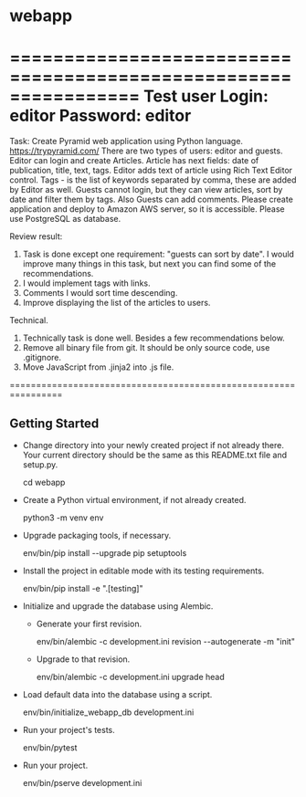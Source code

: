 # webapp
================================================================
Test user
Login:      editor
Password:   editor
================================================================

Task:
Create Pyramid web application using Python language.
https://trypyramid.com/
There are two types of users: editor and guests.
Editor can login and create Articles. 
Article has next fields: date of publication, title, text, tags. Editor adds text of article using Rich Text Editor control. 
Tags - is the list of keywords separated by comma, these are added by Editor as well.
Guests cannot login, but they can view articles, sort by date and filter them by tags. 
Also Guests can add comments.
Please create application and deploy to Amazon AWS server, so it is accessible. 
Please use PostgreSQL as database.

Review result:
1. Task is done except one requirement: "guests can sort by date". I would improve many things in this task, but next you can find some of the recommendations.
2. I would implement tags with links.
3. Comments I would sort time descending.
4. Improve displaying the list of the articles to users.

Technical.
1. Technically task is done well. Besides a few recommendations below.
2. Remove all binary file from git. It should be only source code, use .gitignore.
3. Move JavaScript from .jinja2 into .js file.

================================================================

Getting Started
---------------
- Change directory into your newly created project if not already there. Your
  current directory should be the same as this README.txt file and setup.py.

    cd webapp

- Create a Python virtual environment, if not already created.

    python3 -m venv env

- Upgrade packaging tools, if necessary.

    env/bin/pip install --upgrade pip setuptools

- Install the project in editable mode with its testing requirements.

    env/bin/pip install -e ".[testing]"

- Initialize and upgrade the database using Alembic.

    - Generate your first revision.

        env/bin/alembic -c development.ini revision --autogenerate -m "init"

    - Upgrade to that revision.

        env/bin/alembic -c development.ini upgrade head

- Load default data into the database using a script.

    env/bin/initialize_webapp_db development.ini

- Run your project's tests.

    env/bin/pytest

- Run your project.

    env/bin/pserve development.ini

